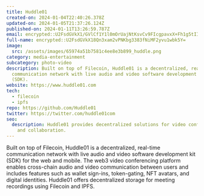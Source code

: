```yaml
---
title: Huddle01
created-on: 2024-01-04T22:40:26.378Z
updated-on: 2024-01-05T21:37:26.124Z
published-on: 2024-01-11T13:26:59.787Z
email: encrypted::U2FsdGVkX1/GVlCf1Y1l0mOrUajNtKsvCv9FIcgpavxX+Fh1g5tIIV1lA0HATJI3
full-name: encrypted::U2FsdGVkX18Qn3xam2vPNKbg3383fNiMF2yvu1wbk5Y=
image:
  src: /assets/images/65974a51b7581c4ee8e3b899_huddle.png
category: media-entertainment
subcategory: photo-video
description: Built on top of Filecoin, Huddle01 is a decentralized, real-time
  communication network with live audio and video software development kit
  (SDK).
website: https://www.huddle01.com
tech:
  - filecoin
  - ipfs
repo: https://github.com/Huddle01
twitter: https://twitter.com/huddle01com
seo:
  description: Huddle01 provides decentralized solutions for video conferencing
    and collaboration.
---
```


Built on top of Filecoin, Huddle01 is a decentralized, real-time communication network with live audio and video software development kit (SDK) for the web and mobile. The web3 video conferencing platform enables cross-chain audio and video communication between users and includes features such as wallet sign-ins, token-gating, NFT avatars, and digital identities. Huddle01 offers decentralized storage for meeting recordings using Filecoin and IPFS.
